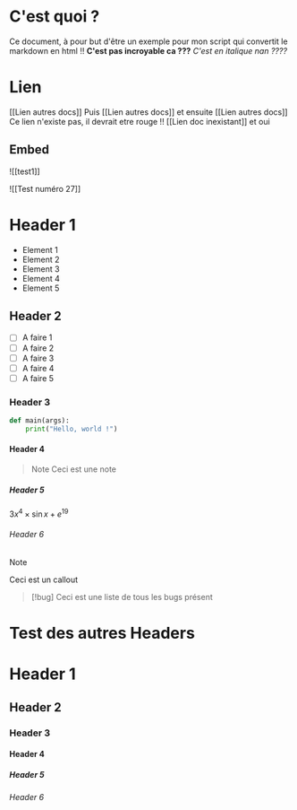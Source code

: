 # C'est quoi ?
Ce document, à pour but d'être un exemple pour mon script qui convertit le markdown en html !! **C'est pas incroyable ca ???**
*C'est en italique nan ????*

# Lien
[[Lien autres docs]] Puis [[Lien autres docs]] et ensuite [[Lien autres docs]]
Ce lien n'existe pas, il devrait etre rouge !! [[Lien doc inexistant]] et oui


## Embed
![[test1]]

![[Test numéro 27]]



# Header 1
- Element 1
- Element 2
- Element 3
- Element 4
- Element 5
## Header 2
- [ ] A faire 1
- [ ] A faire 2
- [ ] A faire 3
- [ ] A faire 4
- [ ] A faire 5
### Header 3
```python
def main(args):
	print("Hello, world !")
```
#### Header 4
> Note 
> Ceci est une note 
##### Header 5
$3x^{4}\times \sin x + e^{ 19 }$
###### Header 6
> [!note]
> Ceci est un callout

> [!bug]
> Ceci est une liste de tous les bugs présent

# Test des autres Headers
# Header 1
## Header 2
### Header 3
#### Header 4
##### Header 5
###### Header 6